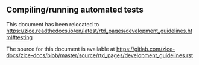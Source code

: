 Compiling/running automated tests
---------------------------------

This document has been relocated to https://zice.readthedocs.io/en/latest/rtd_pages/development_guidelines.html#testing

The source for this document is available at https://gitlab.com/zice-docs/zice-docs/blob/master/source/rtd_pages/development_guidelines.rst
